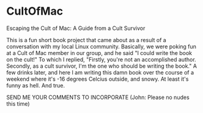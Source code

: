 # CultOfMac
Escaping the Cult of Mac: A Guide from a Cult Survivor

This is a fun short book project that came about as a result of a conversation with my local Linux community.
Basically, we were poking fun at a Cult of Mac member in our group, and he said "I could write the book on the cult!"
To which I replied, "Firstly, you're not an accomplished author. Secondly, as a cult survivor, I'm the one who should be writing the book."
A few drinks later, and here I am writing this damn book over the course of a weekend where it's -16 degrees Celcius outside, and snowy.
At least it's funny as hell. And true.

SEND ME YOUR COMMENTS TO INCORPORATE (John: Please no nudes this time)
